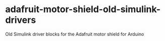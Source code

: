 # adafruit-motor-shield-old-simulink-drivers
Old Simulink driver blocks for the Adafruit motor shield for Arduino
